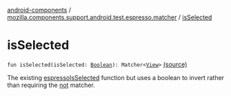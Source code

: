 [android-components](../index.md) / [mozilla.components.support.android.test.espresso.matcher](index.md) / [isSelected](./is-selected.md)

# isSelected

`fun isSelected(isSelected: `[`Boolean`](https://kotlinlang.org/api/latest/jvm/stdlib/kotlin/-boolean/index.html)`): Matcher<`[`View`](https://developer.android.com/reference/android/view/View.html)`>` [(source)](https://github.com/mozilla-mobile/android-components/blob/master/components/support/android-test/src/main/java/mozilla/components/support/android/test/espresso/matcher/ViewMatchers.kt#L43)

The existing [espressoIsSelected](#) function but uses a boolean to invert rather than requiring the [not](#) matcher.


